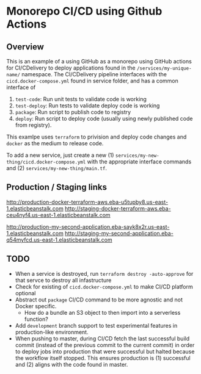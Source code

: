 # Monorepo CI/CD using Github Actions

## Overview

This is an example of a using GitHub as a monorepo using GitHub actions for CI/CDelivery to deploy applications found in the `/services/my-unique-name/` namespace.
The CI/CDelivery pipeline interfaces with the `cicd.docker-compose.yml` found in service folder, and has a common interface of

1. `test-code`: Run unit tests to validate code is working
1. `test-deploy`: Run tests to validate deploy code is working
1. `package`: Run script to publish code to registry
1. `deploy`: Run script to deploy code (usually using newly published code from registry).

This examlpe uses `terraform` to privision and deploy code changes and `docker` as the medium to release code.

To add a new service, just create a new (1) `services/my-new-thing/cicd.docker-compose.yml` with the appropriate interface commands and (2) `services/my-new-thing/main.tf`.

## Production / Staging links

<http://production-docker-terraform-aws.eba-u5tupby8.us-east-1.elasticbeanstalk.com>
<http://staging-docker-terraform-aws.eba-ceu4nyf4.us-east-1.elasticbeanstalk.com>

<http://production-my-second-application.eba-sayk8x2r.us-east-1.elasticbeanstalk.com>
<http://staging-my-second-application.eba-q54myfcd.us-east-1.elasticbeanstalk.com>

## TODO

* When a service is destroyed, run `terraform destroy -auto-approve` for that servce to destroy all infastructure
* Check for existing of `cicd.docker-compose.yml` to make CI/CD platform optional
* Abstract out `package` CI/CD command to be more agnostic and not Docker specific.
  * How do a bundle an S3 object to then import into a serverless function?
* Add `development` branch support to test experimental features in production-like environment.
* When pushing to master, during CI/CD fetch the last successful build commit (instead of the previous commit to the current commit) in order to deploy jobs into production that were successful but halted because the workflow itself stopped. This ensures production is (1) successful and (2) aligns with the code found in master.
